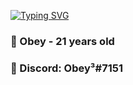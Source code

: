 [![Typing SVG](https://readme-typing-svg.demolab.com/?lines=SkySlayer.de+Owner+and+lead+Developer)](https://git.io/typing-svg)

### 🧢 Obey - 21 years old


### 👾 Discord: Obey³#7151

<!--
**Obeeyyyy/Obeeyyyy** is a ✨ _special_ ✨ repository because its `README.md` (this file) appears on your GitHub profile.

Here are some ideas to get you started:

- 🔭 I’m currently working on ...
- 🌱 I’m currently learning ...
- 👯 I’m looking to collaborate on ...
- 🤔 I’m looking for help with ...
- 💬 Ask me about ...
- 📫 How to reach me: ...
- 😄 Pronouns: ...
- ⚡ Fun fact: ...
-->
